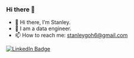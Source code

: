 ### Hi there 👋

- 👋 Hi there, I’m Stanley.
- ‎‍💼 I am a data engineer.
- 📫 How to reach me: stanleygoh6@gmail.com
<!--
**stanleygoh-dev/stanleygoh-dev** is a ✨ _special_ ✨ repository because its `README.md` (this file) appears on your GitHub profile.

Here are some ideas to get you started:

- 🔭 I’m currently working on ...
- 🌱 I’m currently learning ...
- 👯 I’m looking to collaborate on ...
- 🤔 I’m looking for help with ...
- 💬 Ask me about ...
- 📫 How to reach me: ...
- 😄 Pronouns: ...
- ⚡ Fun fact: ...

<p> <a href="https://www.linkedin.com/in/stanley-goh" target="_blank"><img alt="LinkedIn" src="https://img.shields.io/badge/linkedin-%230077B5.svg?&style=for-the-badge&logo=linkedin&logoColor=white" /></a> <a href="https://github.com/stanleygoh-dev" target="_blank"><img alt="Github" src="https://img.shields.io/badge/GitHub-%2312100E.svg?&style=for-the-badge&logo=Github&logoColor=white" />   </a>


-->

<a href="https://www.linkedin.com/in/stanley-goh/"><img src="https://img.shields.io/badge/-LINKEDIN-0077B5?style=flat-square&amp;labelColor=0077B5&amp;logo=LinkedIn&amp;link=https://www.linkedin.com/in/stanley-goh/" alt="LinkedIn Badge">

